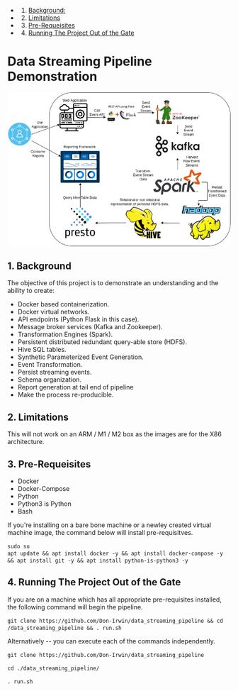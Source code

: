 <!-- vscode-markdown-toc -->
* 1. [Background:](#Background)
* 2. [Limitations](#Limitations)
* 3. [Pre-Requeisites](#Pre-Requeisites)
* 4. [Running The Project Out of the Gate](#RunningTheProjectOutoftheGate)

<!-- vscode-markdown-toc-config
	numbering=true
	autoSave=true
	/vscode-markdown-toc-config -->
<!-- /vscode-markdown-toc -->
# Data Streaming Pipeline Demonstration   

![Image Alt Text](artifacts/images/streaming_visualization.jpg)

##  1. <a name='Background'></a>Background

The objective of this project is to demonstrate an understanding and the ability to create:

* Docker based containerization.
* Docker virtual networks.
* API endpoints (Python Flask in this case).
* Message broker services (Kafka and Zookeeper).
* Transformation Engines (Spark).
* Persistent distributed redundant query-able store (HDFS).
* Hive SQL tables.
* Synthetic Parameterized Event Generation.
* Event Transformation.
* Persist streaming events.
* Schema organization.
* Report generation at tail end of pipeline
* Make the process re-producible.


##  2. <a name='Limitations'></a>Limitations

This will not work on an ARM / M1 / M2 box as the images are for the X86 architecture.

##  3. <a name='Pre-Requeisites'></a>Pre-Requeisites

* Docker
* Docker-Compose
* Python
* Python3 is Python
* Bash

If you're installing on a bare bone machine or a newley created virtual machine image, the command below will install pre-requisitves.

```
sudo su
apt update && apt install docker -y && apt install docker-compose -y && apt install git -y && apt install python-is-python3 -y
```

##  4. <a name='RunningTheProjectOutoftheGate'></a>Running The Project Out of the Gate

If you are on a machine which has all appropriate pre-requisites installed, the following command will begin the pipeline.

```
git clone https://github.com/Don-Irwin/data_streaming_pipeline && cd /data_streaming_pipeline && . run.sh
```

Alternatively -- you can execute each of the commands independently.

```
git clone https://github.com/Don-Irwin/data_streaming_pipeline 

```

```
cd ./data_streaming_pipeline/
```

```
. run.sh
```

